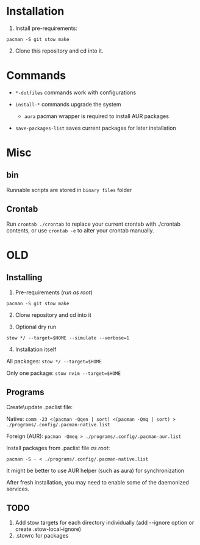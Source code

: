 
# Installation

1. Install pre-requirements:

`pacman -S git stow make`

2. Clone this repository and cd into it.


# Commands

- `*-dotfiles` commands work with configurations

- `install-*` commands upgrade the system
    * `aura` pacman wrapper is required to install AUR packages

- `save-packages-list` saves current packages for later installation


# Misc

## bin

Runnable scripts are stored in `binary files` folder


## Crontab

Run `crontab ./crontab` to replace your current crontab with ./crontab contents, or use `crontab -e` to alter your crontab manually.



OLD
===

## Installing

1. Pre-requirements (*run as root*)

`pacman -S git stow make`

2. Clone repository and cd into it

3. Optional dry run 

`stow */ --target=$HOME --simulate --verbose=1`

4. Installation itself

All packages: `stow */ --target=$HOME`

Only one package: `stow nvim --target=$HOME`


## Programs

Create\update .paclist file:

<!-- `pacman -Qeq > ./programs/.config/.pacman.list` -->

Native:
`comm -23 <(pacman -Qqen | sort) <(pacman -Qmq | sort) > ./programs/.config/.pacman-native.list`

Foreign (AUR):
`pacman -Qmeq > ./programs/.config/.pacman-aur.list`

Install packages from .paclist file *as root*:

`pacman -S - < ./programs/.config/.pacman-native.list`

It might be better to use AUR helper (such as aura) for synchronization

After fresh installation, you may need to enable some of the daemonized services.


## TODO

1. Add stow targets for each directory individually (add --ignore option or create .stow-local-ignore)
2. .stowrc for packages
